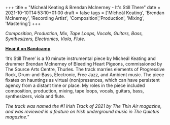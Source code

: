 +++
title = "Mícheál Keating & Brendan McInerney - It's Still There"
date = 2021-10-10T14:53:10+01:00
draft = false
tags = ['Mícheál Keating', 'Brendan McInerney', 'Recording Artist', 'Composition','Production', 'Mixing', 'Mastering']
+++

_Composition, Production, Mix, Tape Loops, Vocals, Guitars, Bass, Synthesizers, Electronics, Viola, Flute._

[**Hear it on Bandcamp**](https://hlymrecords.bandcamp.com/album/its-still-there)

‘It’s Still There’ is a 10 minute instrumental piece by Mícheál Keating and drummer Brendan McInerney of Bleeding Heart Pigeons, commissioned by The Source Arts Centre, Thurles. The track marries elements of Progressive Rock, Drum-and-Bass, Electronic, Free Jazz, and Ambient music. The piece fixates on hauntings as virtual (non)presences, which can have persistent agency from a distant time or place. My roles in the piece included composition, production, mixing, tape loops, vocals, guitars, bass, synthesizers, viola and flute.

_The track was named the #1 Irish Track of 2021 by The Thin Air magazine, and was reviewed in a feature on Irish underground music in The Quietus magazine."_